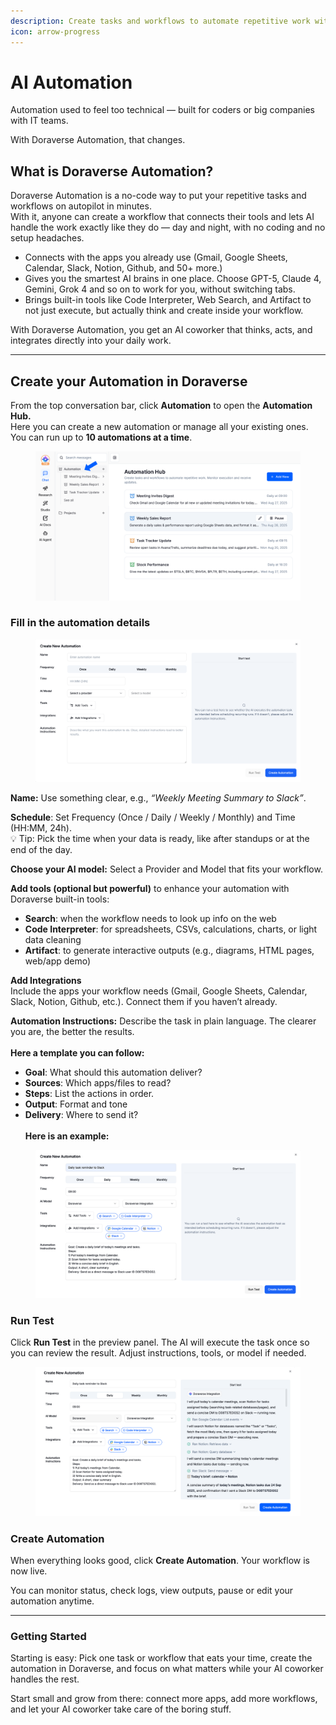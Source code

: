 ```yaml
---
description: Create tasks and workflows to automate repetitive work with Doraverse.
icon: arrow-progress
---
```


# AI Automation

Automation used to feel too technical — built for coders or big companies with IT teams.

With Doraverse Automation, that changes.

## What is Doraverse Automation?

Doraverse Automation is a no-code way to put your repetitive tasks and workflows on autopilot in minutes.\
With it, anyone can create a workflow that connects their tools and lets AI handle the work exactly like they do — day and night, with no coding and no setup headaches.

* Connects with the apps you already use (Gmail, Google Sheets, Calendar, Slack, Notion, Github, and 50+ more.)
* Gives you the smartest AI brains in one place. Choose GPT-5, Claude 4, Gemini, Grok 4 and so on to work for you, without switching tabs.
* Brings built-in tools like Code Interpreter, Web Search, and Artifact to not just execute, but actually think and create inside your workflow.

With Doraverse Automation, you get an AI coworker that thinks, acts, and integrates directly into your daily work.

***

## Create your Automation in Doraverse

From the top conversation bar, click **Automation** to open the **Automation Hub.**\
Here you can create a new automation or manage all your existing ones. You can run up to **10 automations at a time**.

<figure><img src="../.gitbook/assets/Access automation (1).png" alt=""><figcaption></figcaption></figure>

### Fill in the automation details

<figure><img src="../.gitbook/assets/Screenshot 2025-09-24 at 22.51.57.png" alt=""><figcaption></figcaption></figure>

**Name:** Use something clear, e.g., _“Weekly Meeting Summary to Slack”_.

**Schedule**: Set Frequency (Once / Daily / Weekly / Monthly) and Time (HH:MM, 24h).\
💡 Tip: Pick the time when your data is ready, like after standups or at the end of the day.

**Choose your AI model:** Select a Provider and Model that fits your workflow.

**Add tools (optional but powerful)** to enhance your automation with Doraverse built-in tools:

* **Search**: when the workflow needs to look up info on the web
* **Code Interpreter**: for spreadsheets, CSVs, calculations, charts, or light data cleaning
* **Artifact**: to generate interactive outputs (e.g., diagrams, HTML pages, web/app demo)

**Add Integrations**\
Include the apps your workflow needs (Gmail, Google Sheets, Calendar, Slack, Notion, Github, etc.). Connect them if you haven’t already.

**Automation Instructions:** Describe the task in plain language. The clearer you are, the better the results.\
\
**Here a template you can follow:**

* **Goal**: What should this automation deliver?
* **Sources**: Which apps/files to read?
* **Steps**: List the actions in order.
* **Output**: Format and tone
* **Delivery**: Where to send it?\
  \
  **Here is an example:**

<figure><img src="../.gitbook/assets/Automation-example.png" alt=""><figcaption></figcaption></figure>

### **Run Test**

Click **Run Test** in the preview panel. The AI will execute the task once so you can review the result. Adjust instructions, tools, or model if needed.

<figure><img src="../.gitbook/assets/Automation-runtest (1).png" alt=""><figcaption></figcaption></figure>

### **Create Automation**

When everything looks good, click **Create Automation**. Your workflow is now live.&#x20;

You can monitor status, check logs, view outputs, pause or edit your automation anytime.

***

### Getting Started

Starting is easy: Pick one task or workflow that eats your time, create the automation in Doraverse, and focus on what matters while your AI coworker handles the rest.

Start small and grow from there: connect more apps, add more workflows, and let your AI coworker take care of the boring stuff.
